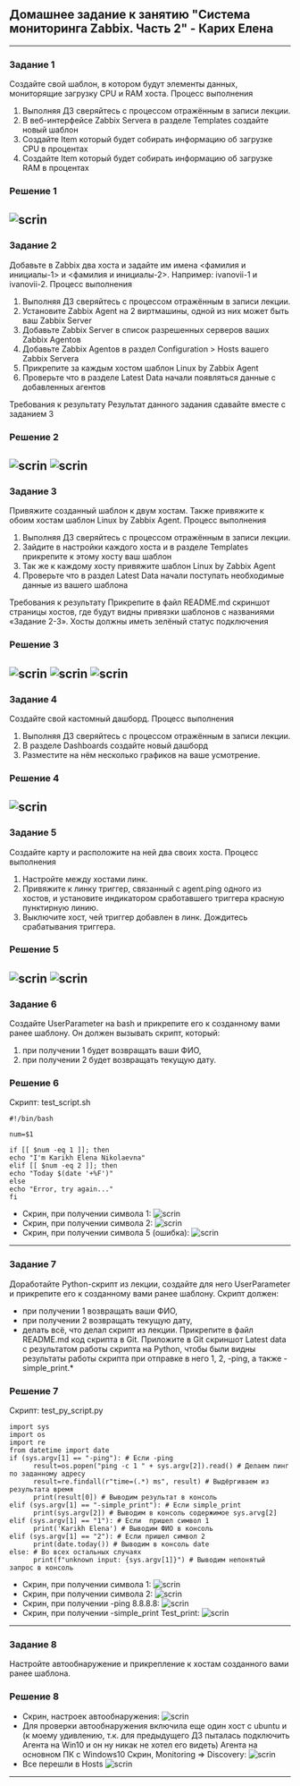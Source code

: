 ## Домашнее задание к занятию "Система мониторинга Zabbix. Часть 2" - Карих Елена
---
### Задание 1

Создайте свой шаблон, в котором будут элементы данных, мониторящие загрузку CPU и RAM хоста.
Процесс выполнения
1. Выполняя ДЗ сверяйтесь с процессом отражённым в записи лекции.
2. В веб-интерфейсе Zabbix Servera в разделе Templates создайте новый шаблон
3. Создайте Item который будет собирать информацию об загрузке CPU в процентах
4. Создайте Item который будет собирать информацию об загрузке RAM в процентах

### Решение 1
![scrin](scrins/scrin1.png)
---
### Задание 2
Добавьте в Zabbix два хоста и задайте им имена <фамилия и инициалы-1> и <фамилия и инициалы-2>. Например: ivanovii-1 и ivanovii-2.
Процесс выполнения
1. Выполняя ДЗ сверяйтесь с процессом отражённым в записи лекции.
2. Установите Zabbix Agent на 2 виртмашины, одной из них может быть ваш Zabbix Server
3. Добавьте Zabbix Server в список разрешенных серверов ваших Zabbix Agentов
4. Добавьте Zabbix Agentов в раздел Configuration > Hosts вашего Zabbix Servera
5. Прикрепите за каждым хостом шаблон Linux by Zabbix Agent
6. Проверьте что в разделе Latest Data начали появляться данные с добавленных агентов

Требования к результату
Результат данного задания сдавайте вместе с заданием 3

### Решение 2
![scrin](scrins/scrin2.png)
![scrin](scrins/scrin3.png)
---
### Задание 3
Привяжите созданный шаблон к двум хостам. Также привяжите к обоим хостам шаблон Linux by Zabbix Agent.
Процесс выполнения
1. Выполняя ДЗ сверяйтесь с процессом отражённым в записи лекции.
2. Зайдите в настройки каждого хоста и в разделе Templates прикрепите к этому хосту ваш шаблон
3. Так же к каждому хосту привяжите шаблон Linux by Zabbix Agent
4. Проверьте что в раздел Latest Data начали поступать необходимые данные из вашего шаблона

Требования к результату
Прикрепите в файл README.md скриншот страницы хостов, где будут видны привязки шаблонов с названиями «Задание 2-3». Хосты должны иметь зелёный статус подключения

### Решение 3
![scrin](scrins/scrin4.png)
![scrin](scrins/scrin5.png)
![scrin](scrins/scrin6.png)
---
### Задание 4
Создайте свой кастомный дашборд.
Процесс выполнения
1. Выполняя ДЗ сверяйтесь с процессом отражённым в записи лекции.
2. В разделе Dashboards создайте новый дашборд
3. Разместите на нём несколько графиков на ваше усмотрение.

### Решение 4
![scrin](scrins/scrin7.png)
---
### Задание 5
Создайте карту и расположите на ней два своих хоста.
Процесс выполнения
1. Настройте между хостами линк.
2. Привяжите к линку триггер, связанный с agent.ping одного из хостов, и установите индикатором сработавшего триггера красную пунктирную линию.
3. Выключите хост, чей триггер добавлен в линк. Дождитесь срабатывания триггера.

### Решение 5
![scrin](scrins/scrin8.png)
![scrin](scrins/scrin9.png)
---
### Задание 6
Создайте UserParameter на bash и прикрепите его к созданному вами ранее шаблону. Он должен вызывать скрипт, который:
1. при получении 1 будет возвращать ваши ФИО,
2. при получении 2 будет возвращать текущую дату.

### Решение 6
 Скрипт: test_script.sh
```
#!/bin/bash

num=$1

if [[ $num -eq 1 ]]; then
echo "I'm Karikh Elena Nikolaevna"
elif [[ $num -eq 2 ]]; then
echo "Today $(date '+%F')"
else
echo "Error, try again..."
fi
```
* Скрин, при получении символа 1:
![scrin](scrins/scrin10.png)
* Скрин, при получении символа 2:
![scrin](scrins/scrin11.png)
* Скрин, при получении символа 5 (ошибка):
![scrin](scrins/scrin12.png)
---
### Задание 7
Доработайте Python-скрипт из лекции, создайте для него UserParameter и прикрепите его к созданному вами ранее шаблону. Скрипт должен:
* при получении 1 возвращать ваши ФИО,
* при получении 2 возвращать текущую дату,
* делать всё, что делал скрипт из лекции.
Прикрепите в файл README.md код скрипта в Git. Приложите в Git скриншот Latest data с результатом работы скрипта на Python, чтобы были видны результаты работы скрипта при отправке в него 1, 2, -ping, а также -simple_print.*

### Решение 7
 Скрипт: test_py_script.py

```
import sys
import os
import re
from datetime import date
if (sys.argv[1] == "-ping"): # Если -ping
      result=os.popen("ping -c 1 " + sys.argv[2]).read() # Делаем пинг по заданному адресу
      result=re.findall(r"time=(.*) ms", result) # Выдёргиваем из результата время
      print(result[0]) # Выводим результат в консоль
elif (sys.argv[1] == "-simple_print"): # Если simple_print
      print(sys.argv[2]) # Выводим в консоль содержимое sys.arvg[2]
elif (sys.argv[1] == "1"): # Если  пришел символ 1
      print('Karikh Elena') # Выводим ФИО в консоль
elif (sys.argv[1] == "2"): # Если пришел символ 2
      print(date.today()) # Выводим в консоль date
else: # Во всех остальных случаях
      print(f"unknown input: {sys.argv[1]}") # Выводим непонятый запрос в консоль
```
* Скрин, при получении символа 1:
![scrin](scrins/scrin13.png)
* Скрин, при получении символа 2:
![scrin](scrins/scrin14.png)
* Скрин, при получении -ping 8.8.8.8:
![scrin](scrins/scrin18.png)
* Скрин, при получении -simple_print Test_print:
![scrin](scrins/scrin19.png)
---
### Задание 8
Настройте автообнаружение и прикрепление к хостам созданного вами ранее шаблона.
### Решение 8
* Скрин, настроек автообнаружения:
![scrin](scrins/scrin15.png)
* Для проверки автообнаружения включила еще один хост с ubuntu и (к моему удивлению, т.к. для предыдущего ДЗ пыталась подключить Агента на Win10 и он ну никак не хотел его видеть) Агента на основном ПК с Windows10
Скрин, Monitoring => Discovery:
![scrin](scrins/scrin20.png)
* Все перешли в Hosts
![scrin](scrins/scrin17.png)
---
